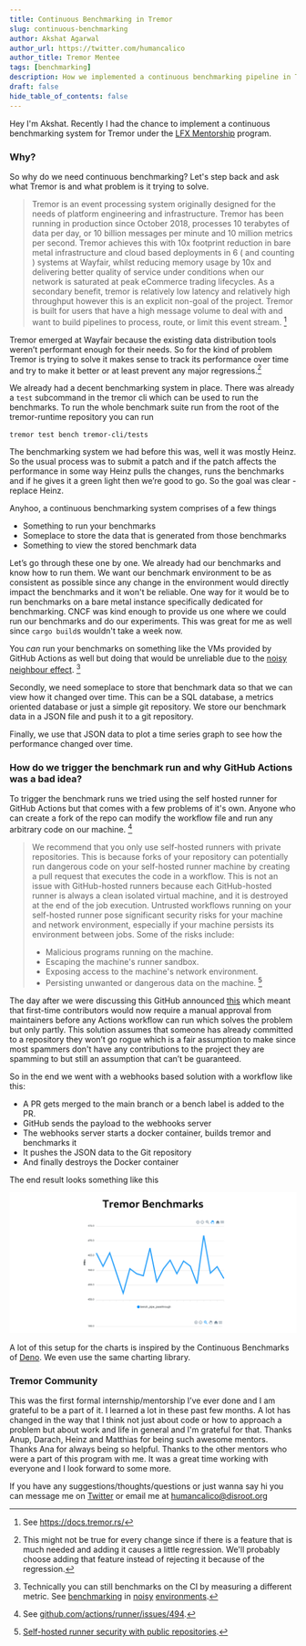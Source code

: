 ```yaml
---
title: Continuous Benchmarking in Tremor
slug: continuous-benchmarking
author: Akshat Agarwal
author_url: https://twitter.com/humancalico
author_title: Tremor Mentee
tags: [benchmarking]
description: How we implemented a continuous benchmarking pipeline in Tremor.
draft: false
hide_table_of_contents: false
---
```


Hey I'm Akshat. Recently I had the chance to implement a continuous benchmarking
system for Tremor under the [LFX Mentorship](https://mentorship.lfx.linuxfoundation.org)
program.

### Why?

So why do we need continuous benchmarking? Let's step back and ask what
Tremor is and what problem is it trying to solve.

> Tremor is an event processing system originally designed for the needs of
> platform engineering and infrastructure. Tremor has been running in production
> since October 2018, processes 10 terabytes of data per day, or 10 billion
> messages per minute and 10 million metrics per second. Tremor achieves this
> with 10x footprint reduction in bare metal infrastructure and cloud based
> deployments in 6 ( and counting ) systems at Wayfair, whilst reducing memory
> usage by 10x and delivering better quality of service under conditions when
> our network is saturated at peak eCommerce trading lifecycles. As a secondary
> benefit, tremor is relatively low latency and relatively high throughput
> however this is an explicit non-goal of the project. Tremor is built for users
> that have a high message volume to deal with and want to build pipelines to
> process, route, or limit this event stream. [^1]

[^1]: See https://docs.tremor.rs/

Tremor emerged at Wayfair because the existing data distribution tools weren’t
performant enough for their needs. So for
the kind of problem Tremor is trying to solve it makes sense to track its
performance over time and try to make it better or at least prevent any major
regressions.[^2]

<!--truncate-->

[^2]: This might not be true for every change since if there is a feature that is much needed and adding it causes a little regression. We'll probably choose adding that feature instead of rejecting it because of the regression.

We already had a decent benchmarking system in place. There was already a
`test` subcommand in the tremor cli which can be used to run the benchmarks.
To run the whole benchmark suite run from the root of the tremor-runtime
repository you can run

```
tremor test bench tremor-cli/tests
```

The benchmarking system we had before this was, well it was mostly Heinz. So
the usual process was to submit a patch and if the patch affects the performance
in some way Heinz pulls the changes, runs the benchmarks and if he gives it a
green light then we’re good to go. So the goal was clear - replace Heinz.

Anyhoo, a continuous benchmarking system comprises of a few things

- Something to run your benchmarks
- Someplace to store the data that is generated from those benchmarks
- Something to view the stored benchmark data

Let’s go through these one by one. We already had our benchmarks and know how
to run them. We want our benchmark environment to be as consistent as possible
since any change in the environment would directly impact the benchmarks and it
won't be reliable. One way for it would be to run benchmarks on a bare metal
instance specifically dedicated for benchmarking. CNCF was kind enough to
provide us one where we could run our benchmarks and do our experiments. This
was great for me as well since `cargo build`s wouldn't take a week now.

You _can_ run your benchmarks on something like the VMs provided by
GitHub Actions as well but doing that would be unreliable due to the
[noisy neighbour effect](https://en.wikipedia.org/wiki/Cloud_computing_issues#Performance_interference_and_noisy_neighbors). [^3]

[^3]: Technically you can still benchmarks on the CI by measuring a different metric. See [benchmarking](https://pythonspeed.com/articles/consistent-benchmarking-in-ci/) in [noisy](https://bheisler.github.io/post/benchmarking-in-the-cloud/) [environments](https://bheisler.github.io/post/criterion-rs-0-3-4/).

Secondly, we need someplace to store that benchmark data so that we can view
how it changed over time. This can be a SQL database, a metrics oriented
database or just a simple git repository. We store our benchmark data in a JSON
file and push it to a git repository.

Finally, we use that JSON data to plot a time series graph to see how the
performance changed over time.

### How do we trigger the benchmark run and why GitHub Actions was a bad idea?

To trigger the benchmark runs we tried using the self hosted runner for GitHub
Actions but that comes with a few problems of it's own. Anyone who can create a
fork of the repo can modify the workflow file and run any arbitrary code on our
machine. [^4]

[^4]: See [github.com/actions/runner/issues/494](https://github.com/actions/runner/issues/494).

> We recommend that you only use self-hosted runners with private repositories.
> This is because forks of your repository can potentially run dangerous code on
> your self-hosted runner machine by creating a pull request that executes the
> code in a workflow. This is not an issue with GitHub-hosted runners because
> each GitHub-hosted runner is always a clean isolated virtual machine, and it
> is destroyed at the end of the job execution. Untrusted workflows running on
> your self-hosted runner pose significant security risks for your machine and
> network environment, especially if your machine persists its environment
> between jobs. Some of the risks include:
>
> - Malicious programs running on the machine.
> - Escaping the machine's runner sandbox.
> - Exposing access to the machine's network environment.
> - Persisting unwanted or dangerous data on the machine. [^5]

[^5]: [Self-hosted runner security with public repositories](https://docs.github.com/en/actions/hosting-your-own-runners/about-self-hosted-runners#self-hosted-runner-security-with-public-repositories).

The day after we were discussing this GitHub announced
[this](https://github.blog/2021-04-22-github-actions-update-helping-maintainers-combat-bad-actors/)
which meant that first-time contributors would now require a manual approval
from maintainers before any Actions workflow can run which solves the problem
but only partly. This solution assumes that someone has already committed to a
repository they won’t go rogue which is a fair assumption to make since most
spammers don't have any contributions to the project they are spamming to but
still an assumption that can’t be guaranteed.

So in the end we went with a webhooks based solution with a workflow like this:

- A PR gets merged to the main branch or a bench label is added to the PR.
- GitHub sends the payload to the webhooks server
- The webhooks server starts a docker container, builds tremor and benchmarks it
- It pushes the JSON data to the Git repository
- And finally destroys the Docker container

The end result looks something like this

![Image for the Tremor Benchmark website](../static/img/blog-images/LFX-blog-akshat/tremor-benchmark.png)

A lot of this setup for the charts is inspired by the Continuous Benchmarks of
[Deno](https://deno.land/benchmarks). We even use the same charting library.

### Tremor Community

This was the first formal internship/mentorship I’ve ever done and I
am grateful to be a part of it. I learned a lot in these past few months. A lot
has changed in the way that I think not just about code or how to approach a
problem but about work and life in general and I'm grateful for that. Thanks
Anup, Darach, Heinz and Matthias for being such awesome mentors. Thanks Ana for
always being so helpful. Thanks to the other mentors who were a part of this
program with me. It was a great time working with everyone and I look forward
to some more.

If you have any suggestions/thoughts/questions or just wanna say hi you can
message me on [Twitter](https://twitter.com/humancalico) or email me at
[humancalico@disroot.org](mailto:humancalico@disroot.org)
 
